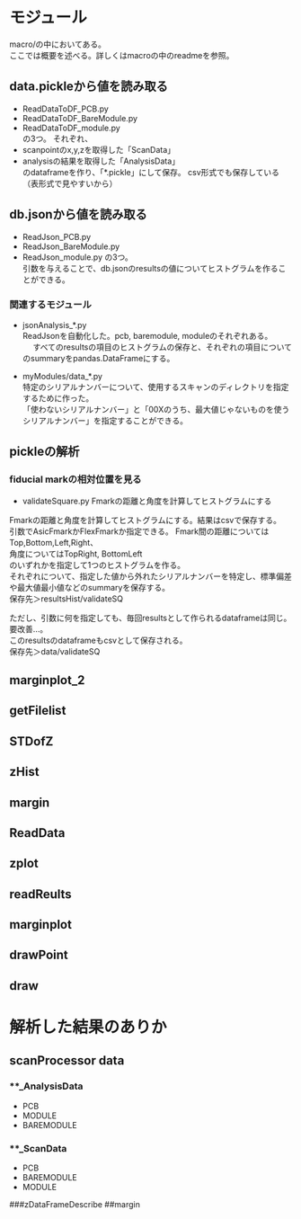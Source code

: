 # モジュール
macro/の中においてある。   
ここでは概要を述べる。詳しくはmacroの中のreadmeを参照。

## data.pickleから値を読み取る
+ ReadDataToDF_PCB.py
+ ReadDataToDF_BareModule.py
+ ReadDataToDF_module.py   
の3つ。
それぞれ、
+ scanpointのx,y,zを取得した「ScanData」
+ analysisの結果を取得した「AnalysisData」   
のdataframeを作り、「*.pickle」にして保存。
csv形式でも保存している（表形式で見やすいから）

## db.jsonから値を読み取る
+ ReadJson_PCB.py
+ ReadJson_BareModule.py
+ ReadJson_module.py
の3つ。   
引数を与えることで、db.jsonのresultsの値についてヒストグラムを作ることができる。

### 関連するモジュール
+ jsonAnalysis_*.py   
ReadJsonを自動化した。pcb, baremodule, moduleのそれぞれある。   　
すべてのresultsの項目のヒストグラムの保存と、それぞれの項目についてのsummaryをpandas.DataFrameにする。

+ myModules/data_*.py   
特定のシリアルナンバーについて、使用するスキャンのディレクトリを指定するために作った。   
「使わないシリアルナンバー」と「00Xのうち、最大値じゃないものを使うシリアルナンバー」を指定することができる。

## pickleの解析
### fiducial markの相対位置を見る
+ validateSquare.py
Fmarkの距離と角度を計算してヒストグラムにする   

Fmarkの距離と角度を計算してヒストグラムにする。結果はcsvで保存する。　　
引数でAsicFmarkかFlexFmarkか指定できる。
Fmark間の距離についてはTop,Bottom,Left,Right、   
角度についてはTopRight, BottomLeft   
のいずれかを指定して1つのヒストグラムを作る。   
それぞれについて、指定した値から外れたシリアルナンバーを特定し、標準偏差や最大値最小値などのsummaryを保存する。   
保存先＞resultsHist/validateSQ

ただし、引数に何を指定しても、毎回resultsとして作られるdataframeは同じ。要改善…。   
このresultsのdataframeもcsvとして保存される。   
保存先＞data/validateSQ


## 
## marginplot_2
## getFilelist
## STDofZ
## zHist
## margin
## ReadData
## zplot
## readReults
## marginplot
## drawPoint
## draw


# 解析した結果のありか
## scanProcessor data
### **_AnalysisData  
+ PCB
+ MODULE
+ BAREMODULE
### **_ScanData
+ PCB
+ BAREMODULE
+ MODULE

###zDataFrameDescribe
##margin
